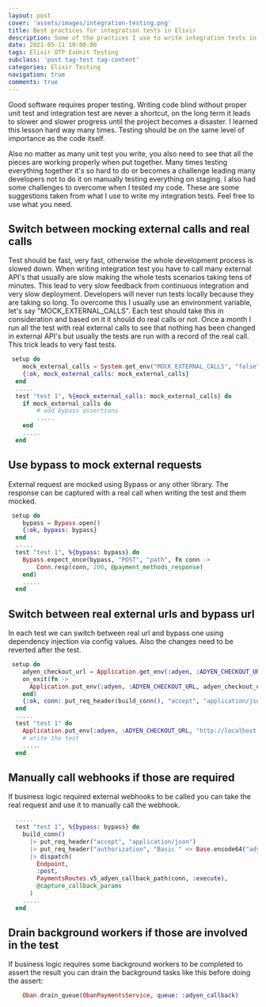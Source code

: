 ```yaml
---
layout: post
cover: 'assets/images/integration-testing.png'
title: Best practices for integration tests in Elixir
description: Some of the practices I use to write integration tests in Elixir
date: 2021-05-11 10:00:00
tags: Elixir OTP ExUnit Testing
subclass: 'post tag-test tag-content'
categories: Elixir Testing
navigation: true
comments: true
---
```


Good software requires proper testing. Writing code blind without proper unit test and integration test are never a shortcut, on the long term it leads to slower and slower progress until the project becomes a disaster. I learned this lesson hard way many times. Testing should be on the same level of importance as the code itself.

Also no matter as many unit test you write, you also need to see that all the pieces are working properly when put together. Many times testing everything together it's so hard to do or becomes a challenge leading many developers not to do it on manually testing everything on staging. I also had some challenges to overcome when I tested my code. These are some suggestions taken from what I use to write my integration tests. Feel free to use what you need.

## Switch between mocking external calls and real calls

Test should be fast, very fast, otherwise the whole development process is slowed down. When writing integration test you have to call many external API's that usually are slow making the whole tests scenarios taking tens of minutes. This lead to very slow feedback from continuous integration and very slow deployment. Developers will never run tests locally because they are taking so long.
To overcome this I usually use an environment variable, let's say "MOCK_EXTERNAL_CALLS". Each test should take this in consideration and based on it it should do real calls or not. Once a month I run all the test with real external calls to see that nothing has been changed in external API's but usually the tests are run with a record of the real call. This trick leads to very fast tests.

```elixir
 setup do
    mock_external_calls = System.get_env("MOCK_EXTERNAL_CALLS", "false") == "true"
    {:ok, mock_external_calls: mock_external_calls}
  end
  .....
  test "test 1", %{mock_external_calls: mock_external_calls} do
    if mock_external_calls do
        # add bypass assertions
        .....
    end
    .....
  end
```

## Use bypass to mock external requests
External request are mocked using Bypass or any other library. The response can be captured with a real call when writing the test and them mocked.


```elixir
 setup do
    bypass = Bypass.open()
    {:ok, bypass: bypass}
  end
  .....
  test "test 1", %{bypass: bypass} do
    Bypass.expect_once(bypass, "POST", "path", fn conn ->
        Conn.resp(conn, 200, @payment_methods_response)
    end)
    .....
  end
```

## Switch between real external urls and bypass url
In each test we can switch between real url and bypass one using dependency injection via config values. Also the changes need to be reverted after the test.

```elixir
 setup do
    adyen_checkout_url = Application.get_env(:adyen, :ADYEN_CHECKOUT_URL)
    on_exit(fn ->
      Application.put_env(:adyen, :ADYEN_CHECKOUT_URL, adyen_checkout_url)
    end)
    {:ok, conn: put_req_header(build_conn(), "accept", "application/json")}
  end
  .....
  test "test 1" do
    Application.put_env(:adyen, :ADYEN_CHECKOUT_URL, "http://localhost:#{bypass.port}")
    # write the test
    .....
  end
```

## Manually call webhooks if those are required

If business logic required external webhooks to be called you can take the real request and use it to manually call the webhook.

```elixir
  .....
  test "test 1", %{bypass: bypass} do
    build_conn()
      |> put_req_header("accept", "application/json")
      |> put_req_header("authorization", "Basic " <> Base.encode64("adyen:xxxxxxxxxx"))
      |> dispatch(
        Endpoint,
        :post,
        PaymentsRoutes.v5_adyen_callback_path(conn, :execute),
        @capture_callback_params
      )
    .....
  end
```

## Drain background workers if those are involved in the test

If business logic requires some background workers to be completed to assert the result you can drain the background tasks like this before doing the assert:

```elixir
    Oban.drain_queue(ObanPaymentsService, queue: :adyen_callback)
```
